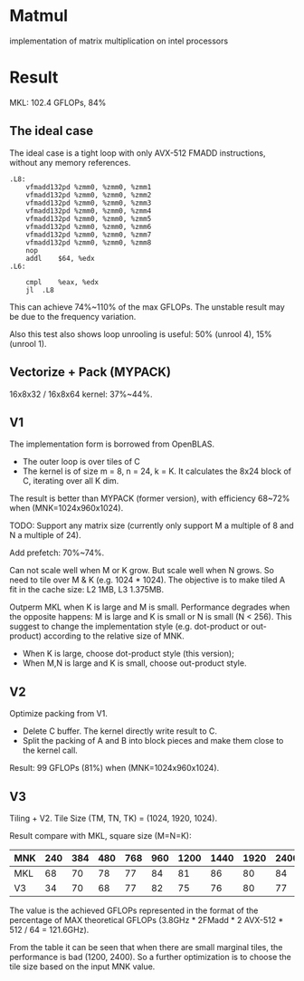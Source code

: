 # Matmul
implementation of matrix multiplication on intel processors

# Result
MKL: 102.4 GFLOPs, 84%


## The ideal case
The ideal case is a tight loop with only AVX-512 FMADD instructions, without any memory references.
```
.L8:
	vfmadd132pd	%zmm0, %zmm0, %zmm1
	vfmadd132pd	%zmm0, %zmm0, %zmm2
	vfmadd132pd	%zmm0, %zmm0, %zmm3
	vfmadd132pd	%zmm0, %zmm0, %zmm4
	vfmadd132pd	%zmm0, %zmm0, %zmm5
	vfmadd132pd	%zmm0, %zmm0, %zmm6
	vfmadd132pd	%zmm0, %zmm0, %zmm7
	vfmadd132pd	%zmm0, %zmm0, %zmm8
	nop
	addl	$64, %edx
.L6:

	cmpl	%eax, %edx
	jl	.L8
```
This can achieve 74%~110% of the max GFLOPs. The unstable result may be due to the frequency variation.

Also this test also shows loop unrooling is useful: 50% (unrool 4), 15% (unrool 1).

## Vectorize + Pack (MYPACK)

16x8x32 / 16x8x64 kernel: 37%~44%.

## V1

The implementation form is borrowed from OpenBLAS. 
* The outer loop is over tiles of C
* The kernel is of size m = 8, n = 24, k = K. It calculates the 8x24 block of C, iterating over all K dim.

The result is better than MYPACK (former version), with efficiency 68~72% when (MNK=1024x960x1024).

TODO: Support any matrix size (currently only support M a multiple of 8 and N a multiple of 24).

Add prefetch: 70%~74%.

Can not scale well when M or K grow. But scale well when N grows. So need to tile over M & K (e.g. 1024 * 1024). The objective is to make tiled A fit in the cache size: L2 1MB, L3 1.375MB.

Outperm MKL when K is large and M is small. Performance degrades when the opposite happens: M is large and K is small or N is small (N < 256). This suggest to change the implementation style (e.g. dot-product or out-product) according to the relative size of MNK.
* When K is large, choose dot-product style (this version);
* When M,N is large and K is small, choose out-product style.

## V2

Optimize packing from V1.
* Delete C buffer. The kernel directly write result to C.
* Split the packing of A and B into block pieces and make them close to the kernel call.

Result: 99 GFLOPs (81%) when (MNK=1024x960x1024).

## V3

Tiling + V2. Tile Size (TM, TN, TK) = (1024, 1920, 1024).

Result compare with MKL, square size (M=N=K):

| MNK | 240 | 384 | 480 | 768 | 960 | 1200 | 1440 | 1920 | 2400 | 3840 |
|-----|-----|-----|-----|-----|-----|------|------|------|------|------|
| MKL | 68  | 70  | 78  | 77  | 84  | 81   | 86   | 80   | 84   | 85   |
| V3  | 34  | 70  | 68  | 77  | 82  | 75   | 76   | 80   | 77   | 81   |

The value is the achieved GFLOPs represented in the format of the percentage of MAX theoretical GFLOPs (3.8GHz * 2FMadd * 2 AVX-512 * 512 / 64 = 121.6GHz).

From the table it can be seen that when there are small marginal tiles, the performance is bad (1200, 2400). So a further optimization is to choose the tile size based on the input MNK value.


